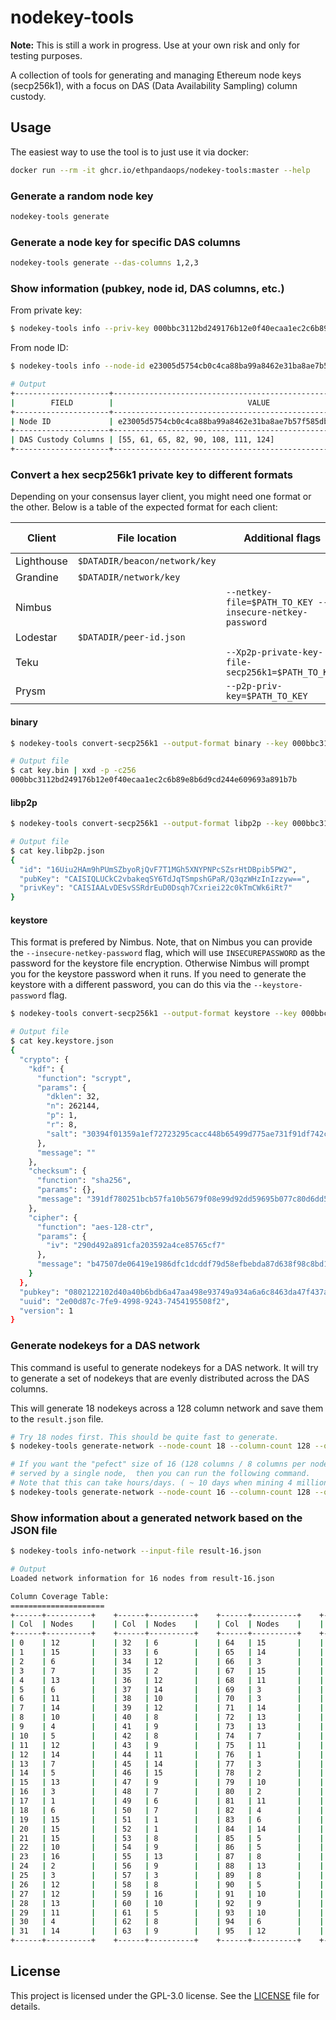 # nodekey-tools

**Note:** This is still a work in progress. Use at your own risk and only for testing purposes.

A collection of tools for generating and managing Ethereum node keys (secp256k1), with a focus on DAS (Data Availability Sampling) column custody.

## Usage

The easiest way to use the tool is to just use it via docker:

```bash
docker run --rm -it ghcr.io/ethpandaops/nodekey-tools:master --help
```

### Generate a random node key

```bash
nodekey-tools generate
```

### Generate a node key for specific DAS columns

```bash
nodekey-tools generate --das-columns 1,2,3
```

### Show information (pubkey, node id, DAS columns, etc.)
From private key:

```bash
$ nodekey-tools info --priv-key 000bbc3112bd249176b12e0f40ecaa1ec2c6b89e8b6d9cd244e609693a891b7b
```

From node ID:

```bash
$ nodekey-tools info --node-id e23005d5754cb0c4ca88ba99a8462e31ba8ae7b57f585db73a4b0dacd2415c1b --custody-column-count 8

# Output
+---------------------+------------------------------------------------------------------+
|        FIELD        |                              VALUE                               |
+---------------------+------------------------------------------------------------------+
| Node ID             | e23005d5754cb0c4ca88ba99a8462e31ba8ae7b57f585db73a4b0dacd2415c1b |
+---------------------+------------------------------------------------------------------+
| DAS Custody Columns | [55, 61, 65, 82, 90, 108, 111, 124]                              |
+---------------------+------------------------------------------------------------------+

```

### Convert a hex secp256k1 private key to different formats

Depending on your consensus layer client, you might need one format or the other. Below is a table of the expected format for each client:

Client | File location | Additional flags | Key format
--- | --- | --- | ---
Lighthouse | `$DATADIR/beacon/network/key` |  | binary
Grandine | `$DATADIR/network/key` | | binary
Nimbus |  | `--netkey-file=$PATH_TO_KEY --insecure-netkey-password` | keystore
Lodestar | `$DATADIR/peer-id.json` | | libp2p
Teku |  | `--Xp2p-private-key-file-secp256k1=$PATH_TO_KEY` | hex
Prysm |  | `--p2p-priv-key=$PATH_TO_KEY` | hex



#### binary

```bash
$ nodekey-tools convert-secp256k1 --output-format binary --key 000bbc3112bd249176b12e0f40ecaa1ec2c6b89e8b6d9cd244e609693a891b7b --output-file key.bin

# Output file
$ cat key.bin | xxd -p -c256
000bbc3112bd249176b12e0f40ecaa1ec2c6b89e8b6d9cd244e609693a891b7b
```

#### libp2p
```bash
$ nodekey-tools convert-secp256k1 --output-format libp2p --key 000bbc3112bd249176b12e0f40ecaa1ec2c6b89e8b6d9cd244e609693a891b7b --output-file key.libp2p.json

# Output file
$ cat key.libp2p.json
{
  "id": "16Uiu2HAm9hPUmSZbyoRjQvF7T1MGh5XNYPNPcSZsrHtDBpib5PW2",
  "pubKey": "CAISIQLUCkC2vbakeqSY6TdJqTSmpshGPaR/Q3qzWHzInIzzyw==",
  "privKey": "CAISIAALvDESvSSRdrEuD0Dsqh7Cxriei22c0kTmCWk6iRt7"
}
```

#### keystore
This format is prefered by Nimbus. Note, that on Nimbus you can provide the `--insecure-netkey-password` flag, which will use `INSECUREPASSWORD` as the password for the keystore file encryption. Otherwise Nimbus will prompt you for the keystore password when it runs. If you need to generate the keystore with a different password, you can do this via the `--keystore-password` flag.

```bash
$ nodekey-tools convert-secp256k1 --output-format keystore --key 000bbc3112bd249176b12e0f40ecaa1ec2c6b89e8b6d9cd244e609693a891b7b --output-file key.keystore.json

# Output file
$ cat key.keystore.json
{
  "crypto": {
    "kdf": {
      "function": "scrypt",
      "params": {
        "dklen": 32,
        "n": 262144,
        "p": 1,
        "r": 8,
        "salt": "30394f01359a1ef72723295cacc448b65499d775ae731f91df742ce2733fe44a"
      },
      "message": ""
    },
    "checksum": {
      "function": "sha256",
      "params": {},
      "message": "391df780251bcb57fa10b5679f08e99d92dd59695b077c80d6dd559fb57b2b48"
    },
    "cipher": {
      "function": "aes-128-ctr",
      "params": {
        "iv": "290d492a891cfa203592a4ce85765cf7"
      },
      "message": "b47507de06419e1986dfc1dcddf79d58efbebda87d638f98c8bd1b290f8cebe5fa18eb70"
    }
  },
  "pubkey": "0802122102d40a40b6bdb6a47aa498e93749a934a6a6c8463da47f437ab3587cc89c8cf3cb",
  "uuid": "2e00d87c-7fe9-4998-9243-7454195508f2",
  "version": 1
}
```



### Generate nodekeys for a DAS network

This command is useful to generate nodekeys for a DAS network. It will try to generate a set of nodekeys that are evenly distributed across the DAS columns.

This will generate 18 nodekeys across a 128 column network and save them to the `result.json` file.

```bash
# Try 18 nodes first. This should be quite fast to generate.
$ nodekey-tools generate-network --node-count 18 --column-count 128 --output-file result-18.json

# If you want the "pefect" size of 16 (128 columns / 8 columns per node), so that each column is
# served by a single node,  then you can run the following command.
# Note that this can take hours/days. ( ~ 10 days when mining 4 million keys/sec ).
$ nodekey-tools generate-network --node-count 16 --column-count 128 --output-file result-16.json
```

### Show information about a generated network based on the JSON file

```bash
$ nodekey-tools info-network --input-file result-16.json

# Output
Loaded network information for 16 nodes from result-16.json

Column Coverage Table:
=====================
+------+----------+    +------+----------+    +------+----------+    +------+----------+
| Col  | Nodes    |    | Col  | Nodes    |    | Col  | Nodes    |    | Col  | Nodes    |
+------+----------+    +------+----------+    +------+----------+    +------+----------+
| 0    | 12       |    | 32   | 6        |    | 64   | 15       |    | 96   | 16       |
| 1    | 15       |    | 33   | 6        |    | 65   | 14       |    | 97   | 7        |
| 2    | 6        |    | 34   | 12       |    | 66   | 3        |    | 98   | 9        |
| 3    | 7        |    | 35   | 2        |    | 67   | 15       |    | 99   | 4        |
| 4    | 13       |    | 36   | 12       |    | 68   | 11       |    | 100  | 16       |
| 5    | 6        |    | 37   | 14       |    | 69   | 3        |    | 101  | 2        |
| 6    | 11       |    | 38   | 10       |    | 70   | 3        |    | 102  | 16       |
| 7    | 14       |    | 39   | 12       |    | 71   | 14       |    | 103  | 1        |
| 8    | 10       |    | 40   | 8        |    | 72   | 13       |    | 104  | 16       |
| 9    | 4        |    | 41   | 9        |    | 73   | 13       |    | 105  | 4        |
| 10   | 5        |    | 42   | 8        |    | 74   | 7        |    | 106  | 16       |
| 11   | 12       |    | 43   | 9        |    | 75   | 11       |    | 107  | 2        |
| 12   | 14       |    | 44   | 11       |    | 76   | 1        |    | 108  | 13       |
| 13   | 7        |    | 45   | 14       |    | 77   | 3        |    | 109  | 11       |
| 14   | 5        |    | 46   | 15       |    | 78   | 2        |    | 110  | 11       |
| 15   | 13       |    | 47   | 9        |    | 79   | 10       |    | 111  | 5        |
| 16   | 3        |    | 48   | 7        |    | 80   | 2        |    | 112  | 10       |
| 17   | 1        |    | 49   | 6        |    | 81   | 11       |    | 113  | 1        |
| 18   | 6        |    | 50   | 7        |    | 82   | 4        |    | 114  | 2        |
| 19   | 15       |    | 51   | 1        |    | 83   | 6        |    | 115  | 3        |
| 20   | 15       |    | 52   | 1        |    | 84   | 14       |    | 116  | 4        |
| 21   | 15       |    | 53   | 8        |    | 85   | 5        |    | 117  | 1        |
| 22   | 10       |    | 54   | 9        |    | 86   | 5        |    | 118  | 1        |
| 23   | 16       |    | 55   | 13       |    | 87   | 8        |    | 119  | 7        |
| 24   | 2        |    | 56   | 9        |    | 88   | 13       |    | 120  | 8        |
| 25   | 3        |    | 57   | 3        |    | 89   | 8        |    | 121  | 7        |
| 26   | 12       |    | 58   | 8        |    | 90   | 5        |    | 122  | 2        |
| 27   | 12       |    | 59   | 16       |    | 91   | 10       |    | 123  | 4        |
| 28   | 13       |    | 60   | 10       |    | 92   | 9        |    | 124  | 15       |
| 29   | 11       |    | 61   | 5        |    | 93   | 10       |    | 125  | 4        |
| 30   | 4        |    | 62   | 8        |    | 94   | 6        |    | 126  | 5        |
| 31   | 14       |    | 63   | 9        |    | 95   | 12       |    | 127  | 16       |
+------+----------+    +------+----------+    +------+----------+    +------+----------+
```

## License

This project is licensed under the GPL-3.0 license. See the [LICENSE](LICENSE) file for details.

